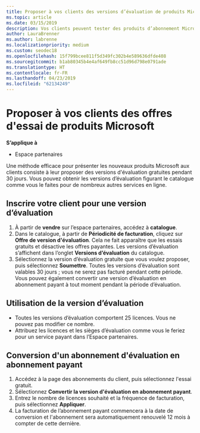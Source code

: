 ```yaml
---
title: Proposer à vos clients des versions d’évaluation de produits Microsoft | Espaces partenaires
ms.topic: article
ms.date: 03/15/2019
description: Vos clients peuvent tester des produits d’abonnement Microsoft pendant 30 jours. Vous pouvez vous inscrire pour ces versions d’évaluation dans le catalogue à l’instar de nombreux autres services en ligne.
author: LauraBrenner
ms.author: labrenne
ms.localizationpriority: medium
ms.custom: seodec18
ms.openlocfilehash: 15f799bcee811f5d349fc302b4e589636dfde408
ms.sourcegitcommit: b1ab80345b4e4af649fb8cc51d96d798e0791ade
ms.translationtype: HT
ms.contentlocale: fr-FR
ms.lasthandoff: 04/23/2019
ms.locfileid: "62134249"
---
```

# <a name="offer-your-customers-trials-of-microsoft-products"></a>Proposer à vos clients des offres d'essai de produits Microsoft

**S’applique à**

-  Espace partenaires

Une méthode efficace pour présenter les nouveaux produits Microsoft aux clients consiste à leur proposer des versions d'évaluation gratuites pendant 30 jours. Vous pouvez obtenir les versions d’évaluation figurant le catalogue comme vous le faites pour de nombreux autres services en ligne.  

## <a name="sign-your-customer-up-for-a-trial"></a>Inscrire votre client pour une version d’évaluation

1.  À partir de **vendre** sur l’espace partenaires, accédez à **catalogue**. 
2.  Dans le catalogue, à partir de **Périodicité de facturation**, cliquez sur **Offre de version d'évaluation**. Cela ne fait apparaître que les essais gratuits et désactive les offres payantes. Les versions d’évaluation s’affichent dans l’onglet **Versions d’évaluation** du catalogue.
3.  Sélectionnez la version d’évaluation gratuite que vous voulez proposer, puis sélectionnez **Soumettre**. Toutes les versions d’évaluation sont valables 30 jours ; vous ne serez pas facturé pendant cette période. Vous pouvez également convertir une version d’évaluation en abonnement payant à tout moment pendant la période d’évaluation.

## <a name="using-the-trial"></a>Utilisation de la version d’évaluation

- Toutes les versions d’évaluation comportent 25 licences. Vous ne pouvez pas modifier ce nombre.
- Attribuez les licences et les sièges d’évaluation comme vous le feriez pour un service payant dans l’Espace partenaires.

## <a name="converting-a-trial-to-a-paid-subscription"></a>Conversion d'un abonnement d'évaluation en abonnement payant

1.  Accédez à la page des abonnements du client, puis sélectionnez l'essai gratuit.
2.  Sélectionnez **Convertir la version d'évaluation en abonnement payant**.
3.  Entrez le nombre de licences souhaité et la fréquence de facturation, puis sélectionnez **Appliquer**.
4.  La facturation de l’abonnement payant commencera à la date de conversion et l'abonnement sera automatiquement renouvelé 12 mois à compter de cette dernière. 

